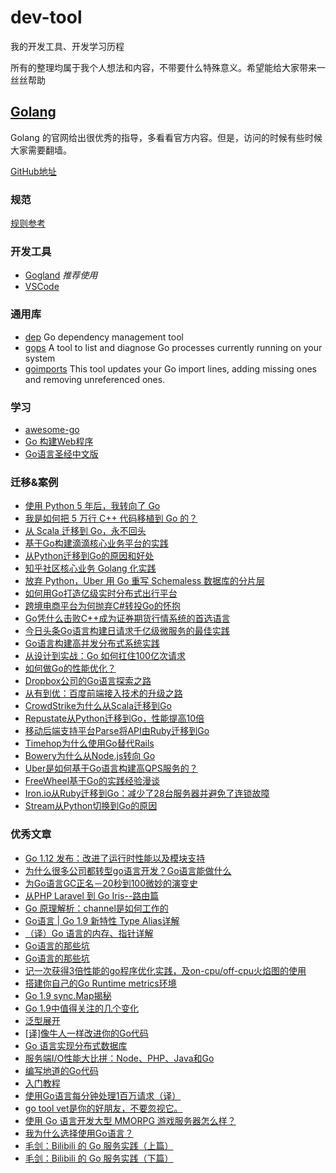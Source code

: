 # dev-tool

我的开发工具、开发学习历程

所有的整理均属于我个人想法和内容，不带要什么特殊意义。希望能给大家带来一丝丝帮助

## [Golang](http://golang.org/)

Golang 的官网给出很优秀的指导，多看看官方内容。但是，访问的时候有些时候大家需要翻墙。

[GitHub地址](https://github.com/golang)

### 规范

[规则参考](go.md)

### 开发工具

- [Gogland](https://www.jetbrains.com/go/?iceinto) *推荐使用*
- [VSCode](https://code.visualstudio.com/)

### 通用库

- [dep](https://github.com/golang/dep) Go dependency management tool
- [gops](https://github.com/google/gops) A tool to list and diagnose Go processes currently running on your system
- [goimports](https://github.com/bradfitz/goimports) This tool updates your Go import lines, adding missing ones and
removing unreferenced ones.

### 学习

- [awesome-go](https://github.com/avelino/awesome-go)
- [Go 构建Web程序](https://github.com/astaxie/build-web-application-with-golang/)
- [Go语言圣经中文版](https://github.com/golang-china/gopl-zh)

### 迁移&案例

- [使用 Python 5 年后，我转向了 Go](https://mp.weixin.qq.com/s?__biz=MzUxMzcxMzE5Ng==&mid=2247490854&idx=2&sn=e422afcae3aa2ac35d635359764cd292&chksm=f951a865ce26217330353d7317023389932fabe3a0f3f4782a96b8d50a7e422e455d324a3fe2&scene=27#wechat_redirect)
- [我是如何把 5 万行 C++ 代码移植到 Go 的？](https://www.infoq.cn/article/ltVdP_QAsYK7U5rq9Yuu)
- [从 Scala 迁移到 Go，永不回头](https://mp.weixin.qq.com/s/ORO0GcHpbZKNE6W5N0HCVw)
- [基于Go构建滴滴核心业务平台的实践](https://mp.weixin.qq.com/s/dWTqPOOadcjoiDjqDgNyow)
- [从Python迁移到Go的原因和好处](https://mp.weixin.qq.com/s?src=11&timestamp=1555146909&ver=1544&signature=Lsa4fBmRehSmirBlgELjN1uraayqUIno8xeYH3PqXKLPrlTIVxLNratOzph3KPxA-xj2AfELqICxFq8ztKgxbc0dLPsjYiy3Y7adsr9kGcCcOWpObuVG-ZjxXVcvdNAf&new=1)
- [知乎社区核心业务 Golang 化实践](https://zhuanlan.zhihu.com/p/48039838)
- [放弃 Python，Uber 用 Go 重写 Schemaless 数据库的分片层](https://www.infoq.cn/article/a1o6QfgIKfo*SOyHOJXg)
- [如何用Go打造亿级实时分布式出行平台](https://mp.weixin.qq.com/s/iy1JfYb7E4t8mByx_P_OyA)
- [跨境电商平台为何抛弃C#转投Go的怀抱](https://mp.weixin.qq.com/s/4lV0EwrwGsnUKiYwb3dMjw)
- [Go凭什么击败C++成为证券期货行情系统的首选语言](https://mp.weixin.qq.com/s/GWXog6Mg1xr35k5Oyxxr3g)
- [今日头条Go语言构建日请求千亿级微服务的最佳实践](https://mp.weixin.qq.com/s?__biz=MzIwMjE5MDU4OA==&mid=2653121987&idx=1&sn=bd7d32ef72412b725384a9bb39a19859&chksm=8d35b650ba423f46f44ce6f3ceb65e933470309e386231118ae04aa1f7fa38b2f99a3538ff50&mpshare=1&scene=1&srcid=0719zW0CI9ZiHbPUXigmg2GI#rd)
- [Go语言构建高并发分布式系统实践](https://mp.weixin.qq.com/s?__biz=MjM5NzAwNDI4Mg==&amp;mid=209282398&amp;idx=1&amp;sn=9ffef32b3ab93d1e239c9dc753a3a9bb&amp;scene=1#rd)
- [从设计到实战：Go 如何扛住100亿次请求](https://mp.weixin.qq.com/s?__biz=MjM5OTcxMzE0MQ==&mid=2653369890&idx=1&sn=254cb7771b85bb5bfecad761cec9ad62&chksm=bce4d6388b935f2e396bf03e1d49f76375e253bb7e76a482b6286dd300b3fa1009914324b784&mpshare=1&scene=1&srcid=04257RP0UnQm6EyBKLzXYHNh#rd)
- [如何做Go的性能优化？](https://zhuanlan.zhihu.com/p/27800985)
- [Dropbox公司的Go语言探索之路](http://www.infoq.com/cn/news/2017/07/Dropbox-company-go-explore)
- [从有到优：百度前端接入技术的升级之路](http://www.infoq.com/cn/articles/baidu-frontend-optimization)
- [CrowdStrike为什么从Scala迁移到Go](http://www.infoq.com/cn/news/2015/12/CrowdStrike-Scala-Go)
- [Repustate从Python迁移到Go，性能提高10倍](http://www.infoq.com/cn/news/2015/09/Repustate-Python-Falcon)
- [移动后端支持平台Parse将API由Ruby迁移到Go](http://www.infoq.com/cn/news/2015/06/Ruby-Go-API-Parse)
- [Timehop为什么使用Go替代Rails](http://www.infoq.com/cn/news/2015/03/timehop-go-replace-rails)
- [Bowery为什么从Node.js转向 Go](http://www.infoq.com/cn/news/2015/02/bowery-node-js-turn-to-go)
- [Uber是如何基于Go语言构建高QPS服务的？](http://www.infoq.com/cn/articles/uber-build-high-qps-services)
- [FreeWheel基于Go的实践经验漫谈](http://www.infoq.com/cn/news/2017/06/freewheel-experience-on-go)
- [Iron.io从Ruby迁移到Go：减少了28台服务器并避免了连锁故障](http://www.infoq.com/cn/news/2013/03/ruby-to-go)
- [Stream从Python切换到Go的原因](http://www.infoq.com/cn/articles/stream-switch-go)

### 优秀文章

- [Go 1.12 发布：改进了运行时性能以及模块支持](https://www.infoq.cn/article/X8*xBSAOH4ZaNIO6FlDN)
- [为什么很多公司都转型go语言开发？Go语言能做什么](https://mp.weixin.qq.com/s?__biz=MzI5ODQ2MzI3NQ==&mid=2247486693&idx=1&sn=74ffd5831b82b8209b53a1be2549d144&chksm=eca435a1dbd3bcb7a4f42a7767a6fc3142accea5a056e9d11a7964b3f9a87da222b8719b53a9&scene=27#wechat_redirect)
- [为Go语言GC正名－20秒到100微妙的演变史](http://blog.csdn.net/erlib/article/details/51850912)
- [从PHP Laravel 到 Go Iris--路由篇](https://yuanxuxu.com/2017/09/11/cong-php-laraveldao-go-iris-lu-you-pian/)
- [Go 原理解析：channel是如何工作的](https://mp.weixin.qq.com/s/kBimHA6KPsjtOJkkJEyRHw)
- [Go语言 | Go 1.9 新特性 Type Alias详解](http://www.flysnow.org/2017/08/26/go-1-9-type-alias.html)
- [（译）Go 语言的内存、指针详解](http://www.jianshu.com/p/44b9429d7bef)
- [Go语言的那些坑](https://i6448038.github.io/2017/07/28/Go语言的那些坑)
- [Go语言的那些坑](https://i6448038.github.io/2017/07/28/Go语言的那些坑)
- [记一次获得3倍性能的go程序优化实践，及on-cpu/off-cpu火焰图的使用](https://mp.weixin.qq.com/s/9IKaXeWTiiQTFlvZzxgsEA)
- [搭建你自己的Go Runtime metrics环境](http://tonybai.com/2017/07/04/setup-go-runtime-metrics-for-yourself/)
- [Go 1.9 sync.Map揭秘](http://colobu.com/2017/07/11/dive-into-sync-Map/)
- [Go 1.9中值得关注的几个变化](http://tonybai.com/2017/07/14/some-changes-in-go-1-9/)
- [泛型展开](http://v2p.ro/generics.cn.html)
- [[译]像牛人一样改进你的Go代码](http://colobu.com/2017/06/27/Lint-your-golang-code-like-a-mad-man/)
- [Go 语言实现分布式数据库](https://happyer.github.io/2017/06/26/2017-06-26-sharekv/)
- [服务端I/O性能大比拼：Node、PHP、Java和Go](http://www.itran.cc/2017/05/17/server-side-io-performance-node-php-java-go/)
- [编写地道的Go代码](http://colobu.com/2017/02/07/write-idiomatic-golang-codes/)
- [入门教程](https://github.com/zoeminghong/go-library)
- [使用Go语言每分钟处理1百万请求（译）](https://github.com/itfanr/articles-about-golang/blob/master/2016-10/1.handling-1-million-requests-per-minute-with-golang.md)
- [go tool vet是你的好朋友，不要忽视它。](https://github.com/itfanr/articles-about-golang/blob/master/2017-03/if-you-code-in-go-dont-forget-to-vet.md)
- [使用 Go 语言开发大型 MMORPG 游戏服务器怎么样？](https://www.zhihu.com/question/21098952/answer/47703631)
- [我为什么选择使用Go语言？](https://mp.weixin.qq.com/s?__biz=MzA4NTU2MTg3MQ==&mid=405835997&idx=1&sn=50bbe18cadbebdc71f555b0463d039e6&scene=0#wechat_redirect)
- [毛剑：Bilibili 的 Go 服务实践（上篇）](https://mp.weixin.qq.com/s?__biz=MjM5OTcxMzE0MQ==&mid=2653370296&idx=1&sn=7bb0f55841beabb1ca58aaa75fea244f&chksm=bce4d7a28b935eb462df3014e980b851b669bb7ec959b277f1bceaa41a1cd5a360f8c39ff02e&mpshare=1&scene=1&srcid=1009BmukWD156PEca8RmS6x4#rd)
- [毛剑：Bilibili 的 Go 服务实践（下篇）](https://mp.weixin.qq.com/s?__biz=MjM5OTcxMzE0MQ==&mid=2653370297&idx=1&sn=4c2773ba44c62f953378beac6f2a5985&chksm=bce4d7a38b935eb501b6997234c11d295c3b70b7a32ac2b002e844eb7d6b9d5d68cffcd73775&mpshare=1&scene=1&srcid=1010ZjUvfdjuorMWXB8bhXDj#rd)

